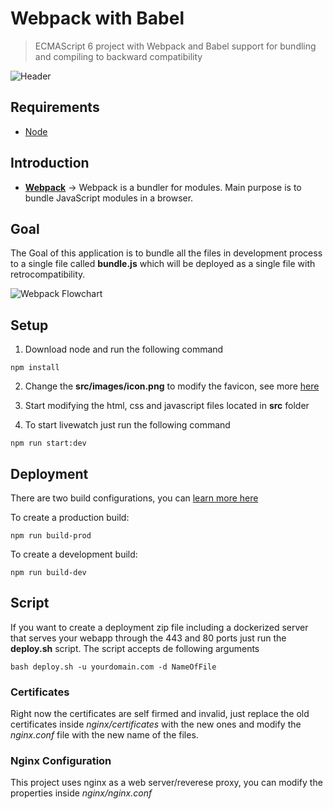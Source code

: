 # Webpack with Babel

> ECMAScript 6 project with Webpack and Babel support for bundling and compiling to backward compatibility

![Header](meta/Header.png)


## Requirements

* [Node](https://nodejs.org/en/)


## Introduction

* **[Webpack](https://webpack.js.org)** -> Webpack is a bundler for modules. Main purpose is to bundle JavaScript modules in a browser.

## Goal

The Goal of this application is to bundle all the files in development process to a single file called **bundle.js** which will be deployed as a single file with retrocompatibility.

![Webpack Flowchart](meta/flowchart-webpack.png)

## Setup

1. Download node and run the following command

```
npm install
```

2. Change the **src/images/icon.png** to modify the favicon, see more [here](https://github.com/jantimon/favicons-webpack-plugin)

3. Start modifying the html, css and javascript files located in **src** folder

5. To start livewatch just run  the following command

```
npm run start:dev
```

## Deployment

There are two build configurations, you can [learn more here](https://webpack.js.org/configuration/mode/)

To create a production build:

```
npm run build-prod
```

To create a development build:

```
npm run build-dev
```

## Script

If you want to create a deployment zip file including a dockerized server that serves your webapp through the 443 and 80 ports just run the **deploy.sh** script.
The script accepts de following arguments

```
bash deploy.sh -u yourdomain.com -d NameOfFile
```

### Certificates
Right now the certificates are self firmed and invalid, just replace the old certificates inside *nginx/certificates* with the new ones and modify the *nginx.conf* file with the new name of the files.

### Nginx Configuration
This project uses nginx as a web server/reverese proxy, you can modify the properties inside *nginx/nginx.conf*